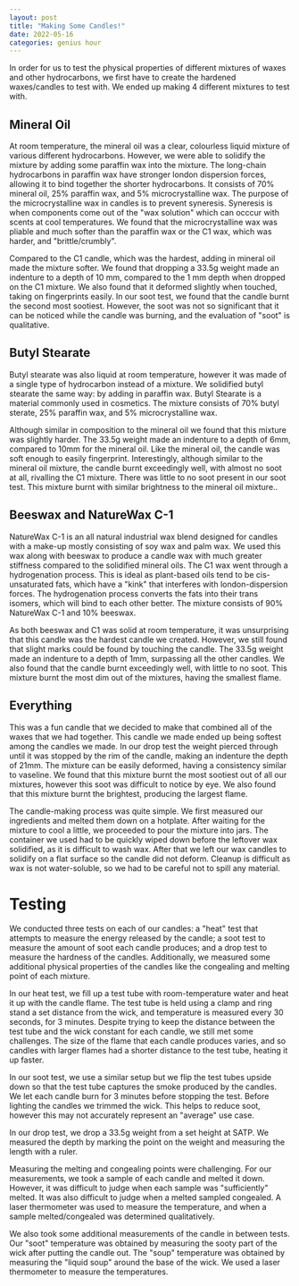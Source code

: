 ```yaml
---
layout: post
title: "Making Some Candles!"
date: 2022-05-16
categories: genius hour
---
```


In order for us to test the physical properties of different mixtures of waxes and other hydrocarbons, we first have to
create the hardened waxes/candles to test with. We ended up making 4 different mixtures to test with.

## Mineral Oil

At room temperature, the mineral oil was a clear, colourless liquid mixture of various different hydrocarbons. However,
we were able to solidify the mixture by adding some paraffin wax into the mixture. The long-chain hydrocarbons in
paraffin wax have stronger london dispersion forces, allowing it to bind together the shorter hydrocarbons.
It consists of 70% mineral oil, 25% paraffin wax, and 5% microcrystalline wax. The purpose of the microcrystalline wax
in candles is to prevent syneresis. Syneresis is when components come out of the "wax solution" which can occcur with
scents at cool temperatures. We found that the microcrystalline wax was pliable and much softer than the paraffin wax or
the C1 wax, which was harder, and "brittle/crumbly".

Compared to the C1 candle, which was the hardest, adding in mineral oil made the mixture softer. We found that dropping
a 33.5g weight made an indenture to a depth of 10 mm, compared to the 1 mm depth when dropped on the C1 mixture. We also
found that it deformed slightly when touched, taking on fingerprints easily.
In our soot test, we found that the candle burnt the second most sootiest. However, the soot was not so significant that
it can be noticed while the candle was burning, and the evaluation of "soot" is qualitative.

## Butyl Stearate

Butyl stearate was also liquid at room temperature, however it was made of a single type of hydrocarbon instead of a
mixture. We solidified butyl stearate the same way: by adding in paraffin wax. Butyl Stearate is a material commonly
used in cosmetics.
The mixture consists of 70% butyl sterate, 25% paraffin wax, and 5% microcrystalline wax.

Although similar in composition to the mineral oil we found that this mixture was slightly harder. The 33.5g weight made
an indenture to a depth of 6mm, compared to 10mm for the mineral oil. Like the mineral oil, the candle was soft enough
to easily fingerprint. Interestingly, although similar to the mineral oil mixture, the candle burnt exceedingly well,
with almost no soot at all, rivalling the C1 mixture. There was little to no soot present in our soot test. This mixture
burnt with similar brightness to the mineral oil mixture..

## Beeswax and NatureWax C-1

NatureWax C-1 is an all natural industrial wax blend designed for candles with a make-up mostly consisting of soy wax
and palm wax. We used this wax along with beeswax to produce a candle wax with much greater stiffness compared to the
solidified mineral oils. The C1 wax went through a hydrogenation process. This is ideal as plant-based oils tend to be
cis-unsaturated fats, which have a "kink" that interferes with london-dispersion forces. The hydrogenation process
converts the fats into their trans isomers, which will bind to each other better.
The mixture consists of 90% NatureWax C-1 and 10% beeswax.

As both beeswax and C1 was solid at room temperature, it was unsurprising that this candle was the hardest candle we
created. However, we still found that slight marks could be found by touching the candle. The 33.5g weight made an
indenture to a depth of 1mm, surpassing all the other candles. We also found that the candle burnt exceedingly well,
with little to no soot. This mixture burnt the most dim out of the mixtures, having the smallest flame.

## Everything

This was a fun candle that we decided to make that combined all of the waxes that we had together. This candle we made
ended up being softest among the candles we made. In our drop test the weight pierced through until it was stopped by
the rim of the candle, making an indenture the depth of 21mm. The mixture can be easily deformed, having a consistency
similar to vaseline. We found that this mixture burnt the most sootiest out of all our mixtures, however this soot was
difficult to notice by eye. We also found that this mixture burnt the brightest, producing the largest flame.

The candle-making process was quite simple. We first measured our ingredients and melted them down on a hotplate. After
waiting for the mixture to cool a little, we proceeded to pour the mixture into jars. The container we used had to be
quickly wiped down before the leftover wax solidified, as it is difficult to wash wax. After that we left our wax
candles to solidify on a flat surface so the candle did not deform.
Cleanup is difficult as wax is not water-soluble, so we had to be careful not to spill any material.

# Testing

We conducted three tests on each of our candles: a "heat" test that attempts to measure the energy released by the
candle; a soot test to measure the amount of soot each candle produces; and a drop test to measure the hardness of the
candles. Additionally, we measured some additional physical properties of the candles like the congealing and melting
point of each mixture.

In our heat test, we fill up a test tube with room-temperature water and heat it up with the candle flame. The test tube
is held using a clamp and ring stand a set distance from the wick, and temperature is measured every 30 seconds, for 3
minutes. Despite trying to keep the distance between the test tube and the wick constant for each candle, we still met
some challenges. The size of the flame that each candle produces varies, and so candles with larger flames had a shorter
distance to the test tube, heating it up faster.

In our soot test, we use a similar setup but we flip the test tubes upside down so that the test tube captures the smoke
produced by the candles. We let each candle burn for 3 minutes before stopping the test. Before lighting the candles we
trimmed the wick. This helps to reduce soot, however this may not accurately represent an "average" use case.

In our drop test, we drop a 33.5g weight from a set height at SATP. We measured the depth by marking the point on the
weight and measuring the length with a ruler.

Measuring the melting and congealing points were challenging. For our measurements, we took a sample of each candle and
melted it down. However, it was difficult to judge when each sample was "sufficiently" melted. It was also difficult to
judge when a melted sampled congealed. A laser thermometer was used to measure the temperature, and when a sample
melted/congealed was determined qualitatively.

We also took some additional measurements of the candle in between tests. Our "soot" temperature was obtained by
measuring the sooty part of the wick after putting the candle out. The "soup" temperature was obtained by measuring the
"liquid soup" around the base of the wick. We used a laser thermometer to measure the temperatures.
